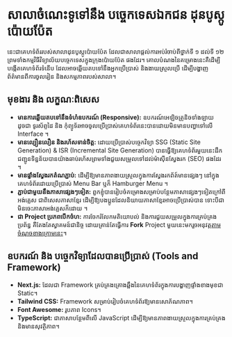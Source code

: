 # សាលាចំណេះទូទៅនឹង បច្ចេកទេសឯកជន ដុនបូស្កូប៉ោយប៉ែត
នេះជាគេហទំព័ររបស់សាលាដុនបូស្កូប៉ោយប៉ែត ដែលជាសាលាផ្តល់ការអប់រំចាប់ពីថ្នាក់ទី ១ ដល់ទី ១២ ព្រមទាំងកម្មវិធីវិទ្យាល័យបច្ចេកទេសក្នុងក្រុងប៉ោយប៉ែត ផងដែរ។ 
គោលបំណងនៃគម្រោងនេះគឺដើម្បីបង្កើតគេហទំព័រទំនើប ដែលអាចឆ្លើយតបទៅនឹងអ្នកប្រើប្រាស់ និងងាយស្រួលប្រើ ដើម្បីបង្ហាញព័ត៌មានពីការចូលរៀន និងសកម្មភាពរបស់សាលា។

## មុខងារ និង លក្ខណៈពិសេស
- **មានការឆ្លើយតបទៅនឹងទំហំឧបករណ៍ (Responsive):** ឧបករណ៍អេឡិចត្រូនិចទាំងឡាយដូចជា ទូរស័ព្ទដៃ និង កុំព្យូទ័រអាចចូលប្រើប្រាស់គេហទំព័រនេះបានដោយមិនមានបញ្ហាទៅលើ Interface ។
- **មានល្បឿនលឿន និងរហ័សទាន់ចិត្ត:** ដោយប្រើប្រាស់បច្ចេកវិទ្យា SSG (Static Site Generation) & ISR (Incremental Site Generation) បានធ្វើឱ្យគេហទំព័រមួយនេះដឹកជញ្ជូនទិន្នន័យបានយ៉ាងឆាប់រហ័សព្រមទាំងជួយសម្រួលទៅដល់ម៉ាស៊ីនស្វែងរក (SEO) ផងដែរ ។
- **មានផ្ទាំងស្វែងរកតំណភ្ជាប់:** ដើម្បីឱ្យមានភាពងាយស្រួលក្នុងការស្វែងរកព័ត៍មានផ្សេងៗ នៅក្នុងគេហទំព័រដោយប្រើប្រាស់ Menu Bar ឬក៏ Hamburger Menu ។
- **ភ្ជាប់ជាមួយនឹងភាសាផ្សេងៗទៀត:** ពួកខ្ញុំបានរៀបចំគម្រោងសម្រាប់បន្ថែមភាសាផ្សេងៗទៀតក្រៅពីអង់គ្លេស ជាពិសេសភាសាខ្មែរ ដើម្បីឱ្យបងប្អូនដែលនិយាយភាសាខ្មែរអាចប្រើប្រាស់បាន ទោះបីជាមិនចេះភាសាអង់គ្លេសក៏ដោយ ។
- **ជា Project ប្រភពបើកចំហ:** ការចែករំលែកមតិយោបល់ និងការជួយសម្រួលក្នុងការគ្រប់គ្រងប្រព័ន្ធ គឺតែងតែស្វាគមន៍ជានិច្ច ដោយគ្រាន់តែធ្វើការ **Fork** Project មួយនេះមករួចអនុវត្ត[តាមចំណុចខាងក្រោមនេះ](#ចាប់ផ្ដើម-project)។
## ឧបករណ៍ និង បច្ចេកវិទ្យាដែលបានប្រើប្រាស់ (Tools and Framework)
- **Next.js:** ដែលជា Framework គ្រប់គ្រងគ្រោងឆ្អឹងនៃគេហទំព័រក្នុងការបង្ហាញផ្ទាំងខាងមុខជា Static។
- **Tailwind CSS:** Framework សម្រាប់រៀបចំគេហទំព័រឱ្យមានសោភ័ណភាព។
- **Font Awesome:** រូបភាព Icons។
- **TypeScript:** ជាភាសាបន្ថែមពីលើ JavaScript ដើម្បីឱ្យមានភាពងាយស្រួលក្នុងការគ្រប់គ្រងនិងមានសុវត្ថិភាព។
